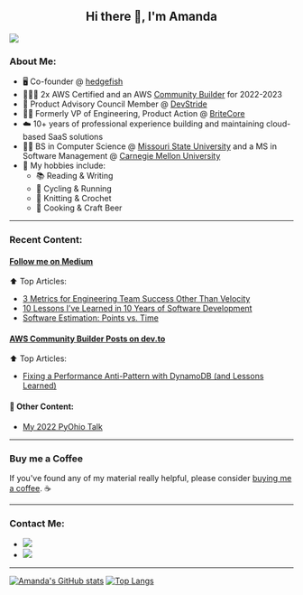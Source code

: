 <h2 align="center">
  Hi there 👋, I'm Amanda
</h2>

![](https://komarev.com/ghpvc/?username=acq688)

### About Me:

- 🖥️ Co-founder @ [hedgefish](https://hedgefish.com)
- :people_holding_hands: 2x AWS Certified and an AWS [Community Builder](https://aws.amazon.com/developer/community/community-builders/) for 2022-2023
- 🤝 Product Advisory Council Member @ [DevStride](https://www.devstride.com/)
- 👩‍💻 Formerly VP of Engineering, Product Action @ [BriteCore](https://britecore.com)
- ☁️ 10+ years of professional experience building and maintaining cloud-based SaaS solutions
- 👩‍🎓 BS in Computer Science @ [Missouri State University](https://computerscience.missouristate.edu/) and a MS in Software Management @ [Carnegie Mellon University](https://www.cmu.edu/iii/degrees/mssm/)
- 🎲 My hobbies include:
  - 📚  Reading & Writing
  - 🚴  Cycling & Running
  - 🧶  Knitting & Crochet
  - 🍛  Cooking & Craft Beer

<hr/>

### Recent Content:

####  <a href="https://medium.com/@acquint"> Follow me on Medium </a>

:arrow_up: Top Articles:
- <a href="https://medium.com/p/5df9d79dbff9"> 3 Metrics for Engineering Team Success Other Than Velocity </a>
- <a href="https://medium.com/p/113b5cd9910a"> 10 Lessons I’ve Learned in 10 Years of Software Development </a>
- <a href="https://medium.com/p/b5a953e00f11"> Software Estimation: Points vs. Time </a>

#### <a href="https://dev.to/acquint"> AWS Community Builder Posts on dev.to </a>

:arrow_up: Top Articles:

- <a href="https://dev.to/aws-builders/fixing-a-performance-anti-pattern-with-dynamodb-and-lessons-learned-e67"> Fixing a Performance Anti-Pattern with DynamoDB (and Lessons Learned) </a>

#### :mega: Other Content:

- <a href="https://www.youtube.com/watch?v=-qpCJqQByx0&t=6s"> My 2022 PyOhio Talk </a>

<hr/>

### Buy me a Coffee

If you've found any of my material really helpful, please consider <a href="https://ko-fi.com/amandaquint"> buying me a coffee</a>. ☕

<hr/>

### Contact Me:
- <a href="https://www.linkedin.com/in/amanda-quint-6b699878/"><img src="https://img.shields.io/badge/LinkedIn-blue?logo=linkedin&labelColor=blue" /></a>
- <a href="https://twitter.com/intent/follow?screen_name=acquint"><img src="https://img.shields.io/twitter/follow/acquint?label=%40acquint&style=social" /></a>

<hr/>

[![Amanda's GitHub stats](https://github-readme-stats.vercel.app/api?username=acq688&count_private=true&theme=radical&show_icons=true&hide=contribs,issues&hide_rank=true)](https://github.com/anuraghazra/github-readme-stats)
[![Top Langs](https://github-readme-stats.vercel.app/api/top-langs/?username=acq688&theme=radical&layout=compact&count_private=true)](https://github.com/anuraghazra/github-readme-stats)
